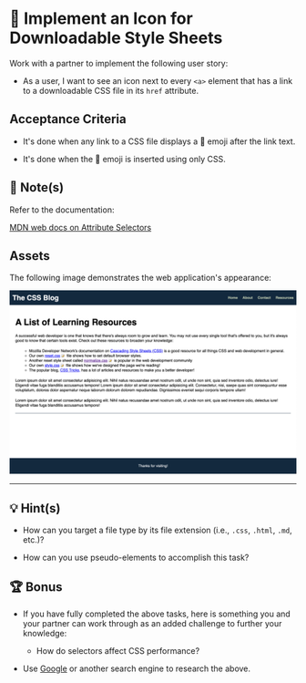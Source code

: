 # 📖 Implement an Icon for Downloadable Style Sheets

Work with a partner to implement the following user story:

* As a user, I want to see an icon next to every `<a>` element that has a link to a downloadable CSS file in its `href` attribute.

## Acceptance Criteria

* It's done when any link to a CSS file displays a 📝 emoji after the link text.

* It's done when the 📝 emoji is inserted using only CSS.

## 📝 Note(s)

Refer to the documentation: 

[MDN web docs on Attribute Selectors](https://developer.mozilla.org/en-US/docs/Web/CSS/Attribute_selectors)

## Assets

The following image demonstrates the web application's appearance:

![The updated page shows an emoji icon next to each link that takes you to a CSS file.](./Images/01-selector-complete.png)

---

## 💡 Hint(s)

* How can you target a file type by its file extension (i.e., `.css`, `.html`, `.md`, etc.)?

* How can you use pseudo-elements to accomplish this task?

## 🏆 Bonus

* If you have fully completed the above tasks, here is something you and your partner can work through as an added challenge to further your knowledge:

  * How do selectors affect CSS performance?

* Use [Google](https://www.google.com) or another search engine to research the above.
